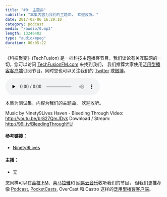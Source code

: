 ```yaml
---
title: "#0: 主题曲"
subtitle: "本集内容为我们的主题曲， 欢迎收听。"
date: 2017-02-06 16:29:10
category: podcast
media: "/audio/0.mp3"
length: 13246402
type: "audio/mpeg"
duration: 00:05:22
---
```


《科技聚变》(TechFusion) 是一档科技主题播客节目，我们谈论有关互联网的一切。您可以访问 [TechFusionFM.com](https://TechFusionFM.com) 来找到我们， 我们推荐大家使用[泛用型播客客户端](https://TechFusionFM.com/faq)订阅节目。同时您也可以关注我们的 [Twitter](http://twitter.com/TechFusionFM) 或[微博](http://weibo.com/TechFusionFM)。

<audio class="audioPlayer" controls preload="none" src="audio/0.mp3"></audio>

本集为测试集，内容为我们的主题曲， 欢迎收听。

Music by Ninety9Lives
Haven - Bleeding Through
Video: http://youtu.be/br827QmJDyk
Download / Stream: http://99l.tv/BleedingThroughYU

<!-- More -->

#### 参考链接：

- [Ninety9Lives](https://www.ninety9lives.com/)

#### 主播：

- 无


您同样可以在[荔枝 FM](https://www.lizhi.fm/1494013/)、[喜马拉雅](http://www.ximalaya.com/72456289/album/6648521)和 [网易云音乐](http://music.163.com/#/djradio?id=347498120)收听我们的节目， 但我们更推荐像 [Podcast](https://itunes.apple.com/cn/podcast/id1202658654), [PocketCasts](http://pca.st/podcast/28fcd200-cc7c-0134-10da-25324e2a541d), OverCast 和 Castro 这样的[泛用型播客客户端](https://techfusionfm.com/faq)。 

